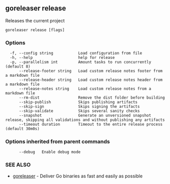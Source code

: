 ## goreleaser release

Releases the current project

```
goreleaser release [flags]
```

### Options

```
  -f, --config string           Load configuration from file
  -h, --help                    help for release
  -p, --parallelism int         Amount tasks to run concurrently (default 8)
      --release-footer string   Load custom release notes footer from a markdown file
      --release-header string   Load custom release notes header from a markdown file
      --release-notes string    Load custom release notes from a markdown file
      --rm-dist                 Remove the dist folder before building
      --skip-publish            Skips publishing artifacts
      --skip-sign               Skips signing the artifacts
      --skip-validate           Skips several sanity checks
      --snapshot                Generate an unversioned snapshot release, skipping all validations and without publishing any artifacts
      --timeout duration        Timeout to the entire release process (default 30m0s)
```

### Options inherited from parent commands

```
      --debug   Enable debug mode
```

### SEE ALSO

* [goreleaser](goreleaser.md)	 - Deliver Go binaries as fast and easily as possible

